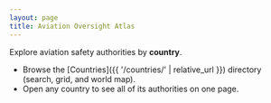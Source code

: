 ```yaml
---
layout: page
title: Aviation Oversight Atlas
---
```


Explore aviation safety authorities by **country**.

- Browse the [Countries]({{ '/countries/' | relative_url }}) directory (search, grid, and world map).
- Open any country to see all of its authorities on one page.

<script>
  // Used by JS to prefix links and fetches on project sites
  window.BASE = '{{ "" | relative_url }}';
</script>
